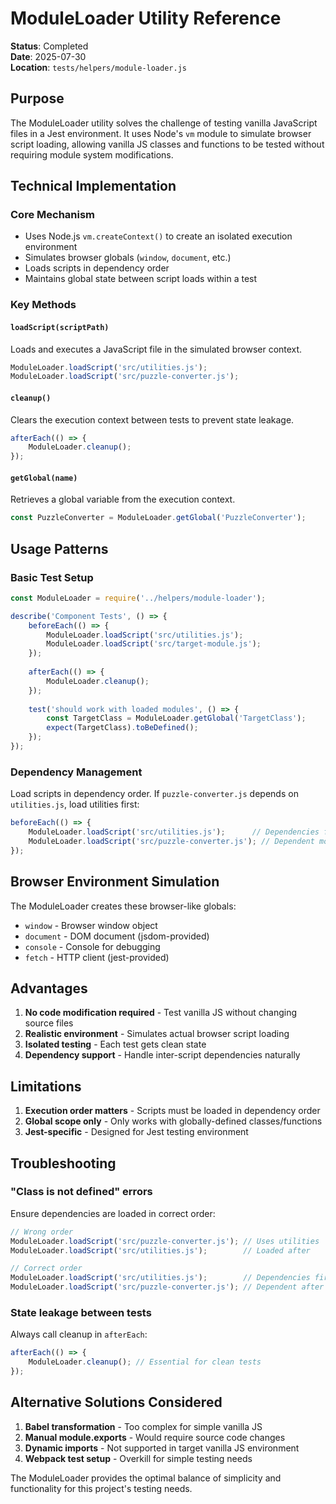 # ModuleLoader Utility Reference

**Status**: Completed  
**Date**: 2025-07-30  
**Location**: `tests/helpers/module-loader.js`

## Purpose

The ModuleLoader utility solves the challenge of testing vanilla JavaScript files in a Jest environment. It uses Node's `vm` module to simulate browser script loading, allowing vanilla JS classes and functions to be tested without requiring module system modifications.

## Technical Implementation

### Core Mechanism
- Uses Node.js `vm.createContext()` to create an isolated execution environment
- Simulates browser globals (`window`, `document`, etc.)
- Loads scripts in dependency order
- Maintains global state between script loads within a test

### Key Methods

#### `loadScript(scriptPath)`
Loads and executes a JavaScript file in the simulated browser context.

```javascript
ModuleLoader.loadScript('src/utilities.js');
ModuleLoader.loadScript('src/puzzle-converter.js');
```

#### `cleanup()`
Clears the execution context between tests to prevent state leakage.

```javascript
afterEach(() => {
    ModuleLoader.cleanup();
});
```

#### `getGlobal(name)`
Retrieves a global variable from the execution context.

```javascript
const PuzzleConverter = ModuleLoader.getGlobal('PuzzleConverter');
```

## Usage Patterns

### Basic Test Setup
```javascript
const ModuleLoader = require('../helpers/module-loader');

describe('Component Tests', () => {
    beforeEach(() => {
        ModuleLoader.loadScript('src/utilities.js');
        ModuleLoader.loadScript('src/target-module.js');
    });
    
    afterEach(() => {
        ModuleLoader.cleanup();
    });
    
    test('should work with loaded modules', () => {
        const TargetClass = ModuleLoader.getGlobal('TargetClass');
        expect(TargetClass).toBeDefined();
    });
});
```

### Dependency Management
Load scripts in dependency order. If `puzzle-converter.js` depends on `utilities.js`, load utilities first:

```javascript
beforeEach(() => {
    ModuleLoader.loadScript('src/utilities.js');      // Dependencies first
    ModuleLoader.loadScript('src/puzzle-converter.js'); // Dependent modules after
});
```

## Browser Environment Simulation

The ModuleLoader creates these browser-like globals:
- `window` - Browser window object
- `document` - DOM document (jsdom-provided)
- `console` - Console for debugging
- `fetch` - HTTP client (jest-provided)

## Advantages

1. **No code modification required** - Test vanilla JS without changing source files
2. **Realistic environment** - Simulates actual browser script loading
3. **Isolated testing** - Each test gets clean state
4. **Dependency support** - Handle inter-script dependencies naturally

## Limitations

1. **Execution order matters** - Scripts must be loaded in dependency order
2. **Global scope only** - Only works with globally-defined classes/functions
3. **Jest-specific** - Designed for Jest testing environment

## Troubleshooting

### "Class is not defined" errors
Ensure dependencies are loaded in correct order:
```javascript
// Wrong order
ModuleLoader.loadScript('src/puzzle-converter.js'); // Uses utilities
ModuleLoader.loadScript('src/utilities.js');        // Loaded after

// Correct order
ModuleLoader.loadScript('src/utilities.js');        // Dependencies first
ModuleLoader.loadScript('src/puzzle-converter.js'); // Dependent after
```

### State leakage between tests
Always call cleanup in `afterEach`:
```javascript
afterEach(() => {
    ModuleLoader.cleanup(); // Essential for clean tests
});
```

## Alternative Solutions Considered

1. **Babel transformation** - Too complex for simple vanilla JS
2. **Manual module.exports** - Would require source code changes
3. **Dynamic imports** - Not supported in target vanilla JS environment
4. **Webpack test setup** - Overkill for simple testing needs

The ModuleLoader provides the optimal balance of simplicity and functionality for this project's testing needs.